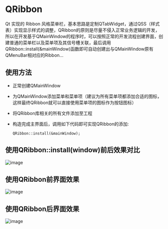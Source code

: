 # QRibbon
Qt 实现的 Ribbon 风格菜单栏，基本思路是定制QTabWidget，通过QSS（样式表）实现显示样式的调整，QRibbon的原则是尽量不侵入正常业务逻辑的开发，所以在开发基于QMainWindow的程序时，可以按照正常的开发流程创建界面，创建普通的菜单栏以及菜单项及其信号槽关联，最后调用QRibbon::install(&amp;mainWindow)函数即可自动创建出与QMainWindow原有QMenuBar相对应的Ribbon...

## 使用方法
* 正常创建QMainWindow
* 为QMainWindow添加菜单和菜单项（建议为所有菜单项都添加合适的图标，这样最终QRibbon就可以直接使用菜单项的图标作为按钮图标）
* 将QRibbon库相关的所有文件添加至工程
* 构造完成主界面后，调用如下代码即可实现QRibbon的添加:  

    ```QRibbon::install(&mainWindow);```

## 使用QRibbon::install(window)前后效果对比
![image](https://github.com/gnibuoz/QRibbon/blob/master/images/QRibbon.gif)

## 使用QRibbon前界面效果
![image](https://github.com/gnibuoz/QRibbon/blob/master/images/%E4%BD%BF%E7%94%A8QRibbon%E5%89%8D.png)

## 使用QRibbon后界面效果
![image](https://github.com/gnibuoz/QRibbon/blob/master/images/Qt-Ribbon.gif)
